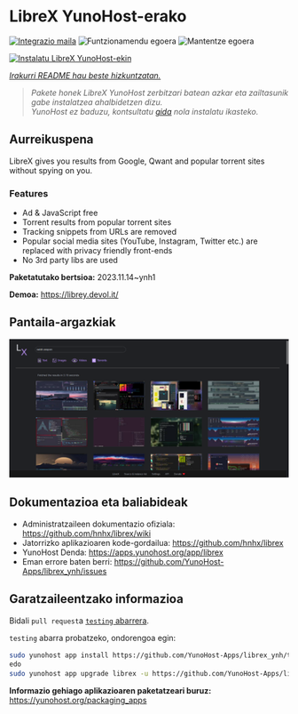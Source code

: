 <!--
Ohart ongi: README hau automatikoki sortu da <https://github.com/YunoHost/apps/tree/master/tools/readme_generator>ri esker
EZ editatu eskuz.
-->

# LibreX YunoHost-erako

[![Integrazio maila](https://dash.yunohost.org/integration/librex.svg)](https://dash.yunohost.org/appci/app/librex) ![Funtzionamendu egoera](https://ci-apps.yunohost.org/ci/badges/librex.status.svg) ![Mantentze egoera](https://ci-apps.yunohost.org/ci/badges/librex.maintain.svg)

[![Instalatu LibreX YunoHost-ekin](https://install-app.yunohost.org/install-with-yunohost.svg)](https://install-app.yunohost.org/?app=librex)

*[Irakurri README hau beste hizkuntzatan.](./ALL_README.md)*

> *Pakete honek LibreX YunoHost zerbitzari batean azkar eta zailtasunik gabe instalatzea ahalbidetzen dizu.*  
> *YunoHost ez baduzu, kontsultatu [gida](https://yunohost.org/install) nola instalatu ikasteko.*

## Aurreikuspena

LibreX gives you results from Google, Qwant and popular torrent sites without spying on you. 

### Features

- Ad & JavaScript free
- Torrent results from popular torrent sites
- Tracking snippets from URLs are removed
- Popular social media sites (YouTube, Instagram, Twitter etc.) are replaced with privacy friendly front-ends
- No 3rd party libs are used


**Paketatutako bertsioa:** 2023.11.14~ynh1

**Demoa:** <https://librey.devol.it/>

## Pantaila-argazkiak

![LibreX(r)en pantaila-argazkia](./doc/screenshots/screenshot.png)

## Dokumentazioa eta baliabideak

- Administratzaileen dokumentazio ofiziala: <https://github.com/hnhx/librex/wiki>
- Jatorrizko aplikazioaren kode-gordailua: <https://github.com/hnhx/librex>
- YunoHost Denda: <https://apps.yunohost.org/app/librex>
- Eman errore baten berri: <https://github.com/YunoHost-Apps/librex_ynh/issues>

## Garatzaileentzako informazioa

Bidali `pull request`a [`testing` abarrera](https://github.com/YunoHost-Apps/librex_ynh/tree/testing).

`testing` abarra probatzeko, ondorengoa egin:

```bash
sudo yunohost app install https://github.com/YunoHost-Apps/librex_ynh/tree/testing --debug
edo
sudo yunohost app upgrade librex -u https://github.com/YunoHost-Apps/librex_ynh/tree/testing --debug
```

**Informazio gehiago aplikazioaren paketatzeari buruz:** <https://yunohost.org/packaging_apps>

